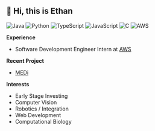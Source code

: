 __👋 Hi, this is Ethan__
---  
![Java](https://img.shields.io/badge/Java-black?logo=openjdk&logoColor=FFF&style=flat-square)
![Python](https://img.shields.io/badge/Python-black?logo=python&logoColor=FFF&style=flat-square)
![TypeScript](https://shields.io/badge/TypeScript-black?logo=TypeScript&logoColor=FFF&style=flat-square)
![JavaScript](https://shields.io/badge/JavaScript-black?logo=JavaScript&logoColor=FFF&style=flat-square)
![C](https://shields.io/badge/C-black?logo=c&logoColor=fff&style=flat-square)
![AWS](https://img.shields.io/badge/AWS-black.svg?style=flat-square&logo=amazon-aws&logoColor=FFF)


__Experience__
- Software Development Engineer Intern at [AWS](https://aws.amazon.com/)

__Recent Project__
- [MEDi](https://github.com/2nd-Company/MEDi)

__Interests__
- Early Stage Investing
- Computer Vision
- Robotics / Integration
- Web Development
- Computational Biology

<!---
ethansjpark/ethansjpark is a ✨ special ✨ repository because its `README.md` (this file) appears on your GitHub profile.
You can click the Preview link to take a look at your changes.
--->
